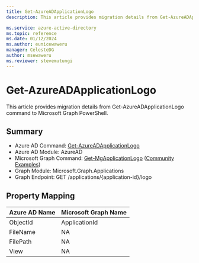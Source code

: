 ```yaml
---
title: Get-AzureADApplicationLogo
description: This article provides migration details from Get-AzureADApplicationLogo command to Microsoft Graph PowerShell.

ms.service: azure-active-directory
ms.topic: reference
ms.date: 01/12/2024
ms.author: eunicewaweru
manager: CelesteDG
author: msewaweru
ms.reviewer: stevemutungi
---
```


# Get-AzureADApplicationLogo

This article provides migration details from Get-AzureADApplicationLogo command to Microsoft Graph PowerShell.

## Summary

+ Azure AD Command: [Get-AzureADApplicationLogo](/powershell/module/azuread/get-azureadapplicationlogo)
+ Azure AD Module: AzureAD
+ Microsoft Graph Command: [Get-MgApplicationLogo](/powershell/module/microsoft.graph.applications/get-mgapplicationlogo) ([Community Examples](https://github.com/orgs/msgraph/discussions?discussions_q=Get-MgApplicationLogo))
+ Graph Module: Microsoft.Graph.Applications
+ Graph Endpoint: GET /applications/{application-id}/logo

## Property Mapping

|Azure AD Name|Microsoft Graph Name|
|---|---|
|ObjectId|ApplicationId|
|FileName|NA|
|FilePath|NA|
|View|NA|
